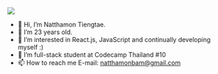 <img align="center" src="https://github-readme-stats.vercel.app/api/<CARD_TYPE>/?username=<USERNAME>&theme=<THEME_NAME>" />

- 👋 Hi, I’m Natthamon Tiengtae.
- 💞️ I’m 23 years old.
- 👀 I’m interested in React.js, JavaScript and continually developing myself :)
- 🌱 I’m full-stack student at Codecamp Thailand #10
- 📫 How to reach me E-mail: natthamonbam@gmail.com

<!---
Natthabamm/Natthabamm is a ✨ special ✨ repository because its `README.md` (this file) appears on your GitHub profile.
You can click the Preview link to take a look at your changes.
--->


